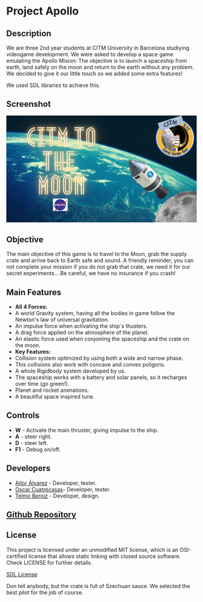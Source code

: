 # Project Apollo

## Description

We are three 2nd year students at CITM University in Barcelona studiying videogame development. We were asked to develop a space game emulating the Apollo Mision: The objective is to launch a spaceship from earth, land safely on the moon and return to the earth without any problem. We decided to give it our little touch so we added some extra features!

We used SDL libraries to achieve this.

## Screenshot
![](Screenshots/portrait.png)

## Objective

The main objective of this game is to travel to the Moon, grab the supply crate and arrive back to Earth safe and sound. A friendly reminder, you can not complete your mission if you do not grab that crate, we need it for our secret experiments... Be careful, we have no insurance if you crash!

## Main Features
 
 - **All 4 Forces:**
 - A world Gravity system, having all the bodies in game follow the Newton's law of universal gravitation.
 - An impulse force when activating the ship´s thusters.
 - A drag force applied on the atmosphere of the planet.
 - An elastic force used when conjoining the spaceship and the crate on the moon.
 - **Key Features:**
 - Collision system optimized by using both a wide and narrow phase.
 - This collisions also work with concave and convex poligons.
 - A whole Rigidbody system developed by us.
 - The spaceship works with a battery and solar panels, so it recharges over time (go green!).
 - Planet and rocket animations.
 - A beautiful space inspired tune.
 
## Controls

 - **W** - Activate the main thruster, giving impulse to the ship.
 - **A** - steer right.
 - **D** - steer left.
 - **F1** - Debug on/off.


## Developers

 - [Aitor Álvarez](https://github.com/AitorAlvarez17) - Developer, tester.
 - [Oscar Cuatrecasas](https://github.com/OCA99)- Developer, tester.
 - [Telmo Beroiz](https://github.com/Telmiyo) - Developer, design.
 
## [Github Repository](https://github.com/OCA99/Physics-Apolo)



## License

This project is licensed under an unmodified MIT license, which is an OSI-certified license that allows static linking with closed source software. Check LICENSE for further details.

[SDL License](https://www.libsdl.org/license.php)

Don tell anybody, but the crate is full of Szechuan sauce. We selected the best pilot for the job of course. 
